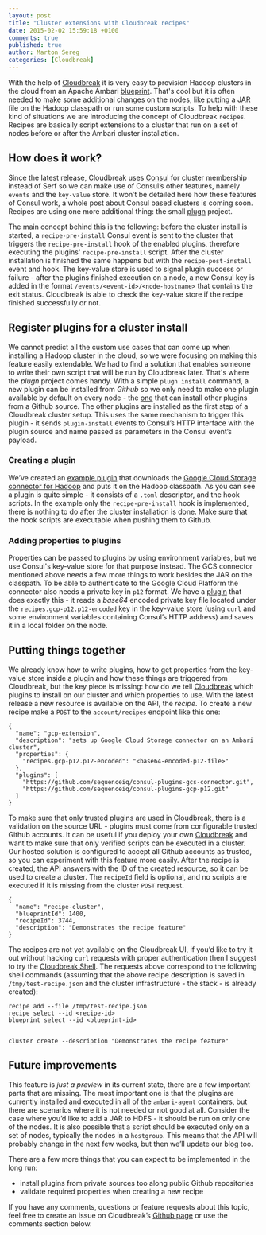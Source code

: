 ```yaml
---
layout: post
title: "Cluster extensions with Cloudbreak recipes"
date: 2015-02-02 15:59:18 +0100
comments: true
published: true
author: Marton Sereg
categories: [Cloudbreak]
---
```


With the help of [Cloudbreak](https://cloudbreak.sequenceiq.com/) it is very easy to provision Hadoop clusters in the cloud from an Apache Ambari [blueprint](https://cwiki.apache.org/confluence/display/AMBARI/Blueprints). That's cool but it is often needed to make some additional changes on the nodes, like putting a JAR file on the Hadoop classpath or run some custom scripts. To help with these kind of situations we are introducing the concept of Cloudbreak `recipes`. Recipes are basically script extensions to a cluster that run on a set of nodes before or after the Ambari cluster installation.

## How does it work?

Since the latest release, Cloudbreak uses [Consul](https://consul.io) for cluster membership instead of Serf so we can make use of Consul’s other features, namely `events` and the `key-value` store. It won’t be detailed here how these features of Consul work, a whole post about Consul based clusters is coming soon. Recipes are using one more additional thing: the small [plugn](https://github.com/progrium/plugn) project.

The main concept behind this is the following: before the cluster install is started, a `recipe-pre-install` Consul event is sent to the cluster that triggers the `recipe-pre-install` hook of the enabled plugins, therefore executing the plugins' `recipe-pre-install` script. After the cluster installation is finished the same happens but with the `recipe-post-install` event and hook. The key-value store is used to signal plugin success or failure - after the plugins finished execution on a node, a new Consul key is added in the format `/events/<event-id>/<node-hostname>` that contains the exit status. Cloudbreak is able to check the key-value store if the recipe finished successfully or not.

<!-- more -->

## Register plugins for a cluster install

We cannot predict all the custom use cases that can come up when installing a Hadoop cluster in the cloud, so we were focusing on making this feature easily extendable. We had to find a solution that enables someone to write their own script that will be run by Cloudbreak later. That's where the *plugn* project comes handy. With a simple `plugn install` command, a new plugin can be installed from *Github* so we only need to make one plugin available by default on every node - the [one](https://github.com/sequenceiq/consul-plugins-install) that can install other plugins from a Github source. The other plugins are installed as the first step of a Cloudbreak cluster setup. This uses the same mechanism to trigger this plugin - it sends `plugin-install` events to Consul’s HTTP interface with the plugin source and name passed as parameters in the Consul event’s payload.

### Creating a plugin

We’ve created an [example plugin](https://github.com/sequenceiq/consul-plugins-gcs-connector) that downloads the [Google Cloud Storage connector for Hadoop](https://cloud.google.com/hadoop/google-cloud-storage-connector) and puts it on the Hadoop classpath. As you can see a plugin is quite simple - it consists of a `.toml` descriptor, and the hook scripts. In the example only the `recipe-pre-install` hook is implemented, there is nothing to do after the cluster installation is done. Make sure that the hook scripts are executable when pushing them to Github.

### Adding properties to plugins

Properties can be passed to plugins by using environment variables, but we use Consul's key-value store for that purpose instead. The GCS connector mentioned above needs a few more things to work besides the JAR on the classpath. To be able to authenticate to the Google Cloud Platform the connector also needs a private key in `p12` format. We have a [plugin](https://github.com/sequenceiq/consul-plugins-gcp-p12) that does exactly this - it reads a *base64* encoded private key file located under the `recipes.gcp-p12.p12-encoded` key in the key-value store (using `curl` and some environment variables containing Consul’s HTTP address) and saves it in a local folder on the node.

## Putting things together

We already know how to write plugins, how to get properties from the key-value store inside a plugin and how these things are triggered from Cloudbreak, but the key piece is missing: how do we tell [Cloudbreak](https://cloudbreak.sequenceiq.com/) which plugins to install on our cluster and which properties to use. With the latest release a new resource is available on the API, the *recipe*. To create a new recipe make a `POST` to the `account/recipes` endpoint like this one:

```
{
  "name": "gcp-extension",
  "description": "sets up Google Cloud Storage connector on an Ambari cluster",
  "properties": {
    "recipes.gcp-p12.p12-encoded": "<base64-encoded-p12-file>"
  },
  "plugins": [
    "https://github.com/sequenceiq/consul-plugins-gcs-connector.git",
    "https://github.com/sequenceiq/consul-plugins-gcp-p12.git"
  ]
}
```

To make sure that only trusted plugins are used in Cloudbreak, there is a validation on the source URL - plugins must come from configurable trusted Github accounts. It can be useful if you deploy your own [Cloudbreak](https://cloudbreak.sequenceiq.com/) and want to make sure that only verified scripts can be executed in a cluster. Our hosted solution is configured to accept all Github accounts as trusted, so you can experiment with this feature more easily. After the recipe is created, the API answers with the ID of the created resource, so it can be used to create a cluster. The `recipeId` field is optional, and no scripts are executed if it is missing from the cluster `POST` request.

```
{
  "name": "recipe-cluster",
  "blueprintId": 1400,
  "recipeId": 3744,
  "description": "Demonstrates the recipe feature"
}
```

The recipes are not yet available on the Cloudbreak UI, if you’d like to try it out without hacking `curl` requests with proper authentication then I suggest to try the [Cloudbreak Shell](https://github.com/sequenceiq/cloudbreak-shell). The requests above correspond to the following shell commands (assuming that the above recipe description is saved in `/tmp/test-recipe.json` and the cluster infrastructure - the stack - is already created):

```
recipe add --file /tmp/test-recipe.json
recipe select --id <recipe-id>
blueprint select --id <blueprint-id>
```

```

cluster create --description "Demonstrates the recipe feature"
```

## Future improvements

This feature is *just a preview* in its current state, there are a few important parts that are missing. The most important one is that the plugins are currently installed and executed in all of the `ambari-agent` containers, but there are scenarios where it is not needed or not good at all. Consider the case where you’d like to add a JAR to HDFS - it should be run on only one of the nodes. It is also possible that a script should be executed only on a set of nodes, typically the nodes in a `hostgroup`. This means that the API will probably change in the next few weeks, but then we’ll update our blog too.

There are a few more things that you can expect to be implemented in the long run:

- install plugins from private sources too along public Github repositories
- validate required properties when creating a new recipe

If you have any comments, questions or feature requests about this topic, feel free to create an issue on Cloudbreak’s [Github page](https://github.com/sequenceiq/cloudbreak/issues) or use the comments section below.
